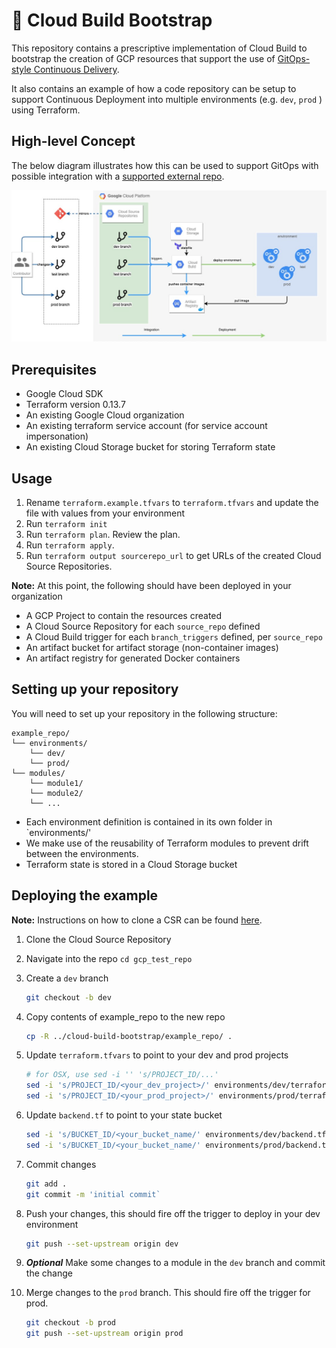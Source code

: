 # 🚀 Cloud Build Bootstrap

This repository contains a prescriptive implementation of Cloud Build to bootstrap the creation of GCP resources that support the use of [GitOps-style Continuous Delivery](https://www.gitops.tech).

It also contains an example of how a code repository can be setup to support Continuous Deployment into multiple environments (e.g. `dev`, `prod` ) using Terraform.

## High-level Concept

The below diagram illustrates how this can be used to support GitOps with possible integration with a [supported external repo](https://cloud.google.com/build/docs/automating-builds/create-manage-triggers).

![archi](images/archi_diagrams-GCP_RemoteRepo_CICD.jpg)

## Prerequisites
* Google Cloud SDK
* Terraform version 0.13.7
* An existing Google Cloud organization
* An existing terraform service account (for service account impersonation)
* An existing Cloud Storage bucket for storing Terraform state


## Usage
1. Rename `terraform.example.tfvars` to `terraform.tfvars` and update the file with values from your environment
2. Run `terraform init`
3. Run `terraform plan`. Review the plan.
4. Run `terraform apply`.
5. Run `terraform output sourcerepo_url` to get URLs of the created Cloud Source Repositories.

**Note:** At this point, the following should have been deployed in your organization
* A GCP Project to contain the resources created
* A Cloud Source Repository for each  `source_repo` defined
* A Cloud Build trigger for each `branch_triggers` defined, per `source_repo`
* An artifact bucket for artifact storage (non-container images)
* An artifact registry for generated Docker containers


## Setting up your repository
You will need to set up your repository in the following structure:
```
example_repo/
└── environments/
    └── dev/
    └── prod/
└── modules/
    └── module1/
    └── module2/
    └── ...
```
* Each environment definition is contained in its own folder in `environments/'
* We make use of the reusability of Terraform modules to prevent drift between the environments.
* Terraform state is stored in a Cloud Storage bucket


## Deploying the example
**Note:** Instructions on how to clone a CSR can be found [here](https://cloud.google.com/source-repositories/docs/cloning-repositories).

1. Clone the Cloud Source Repository

2. Navigate into the repo `cd gcp_test_repo`

3. Create a `dev` branch
    ```sh
    git checkout -b dev
    ```
4. Copy contents of example_repo to the new repo
    ```sh
    cp -R ../cloud-build-bootstrap/example_repo/ .
    ```

5. Update `terraform.tfvars` to point to your dev and prod projects
    ```sh
    # for OSX, use sed -i '' 's/PROJECT_ID/...'
    sed -i 's/PROJECT_ID/<your_dev_project>/' environments/dev/terraform.tfvars
    sed -i 's/PROJECT_ID/<your_prod_project>/' environments/prod/terraform.tfvars
    ```

6. Update `backend.tf` to point to your state bucket
    ```sh
    sed -i 's/BUCKET_ID/<your_bucket_name/' environments/dev/backend.tf
    sed -i 's/BUCKET_ID/<your_bucket_name/' environments/prod/backend.tf
    ```

7. Commit changes
    ```sh
    git add .
    git commit -m 'initial commit`
    ```
8. Push your changes, this should fire off the trigger to deploy in your dev environment
    ```sh
    git push --set-upstream origin dev
    ```

9. ***Optional*** Make some changes to a module in the `dev` branch and commit the change

10. Merge changes to the `prod` branch. This should fire off the trigger for prod.
    ```sh
    git checkout -b prod
    git push --set-upstream origin prod
    ```





